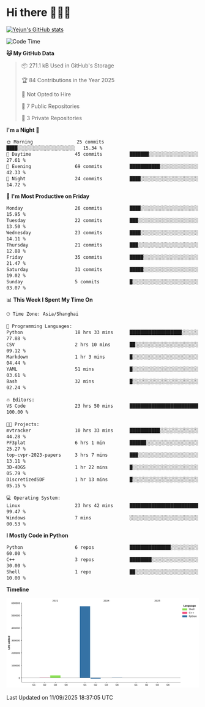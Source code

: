 # Hi there 👋👋👋


<!-- <img height="195px" src="https://github-readme-stats.vercel.app/api?username=yejun688&count_private=true&show_icons=true&hide_rank=true&title_color=0969da&bg_color=ffffff00&text_color=57606a&disable_animations=true"><img height="195px" src="https://github-readme-stats.vercel.app/api/top-langs?username=yejun688&layout=compact&title_color=0969da&bg_color=ffffff00&text_color=57606a"> -->

[![Yejun's GitHub stats](https://github-readme-stats.vercel.app/api?username=yejun688)](https://github.com/yejun688/github-readme-stats)

<!---
yejun688/yejun688 is a ✨ special ✨ repository because its `README.md` (this file) appears on your GitHub profile.
You can click the Preview link to take a look at your changes.
--->

<!--START_SECTION:waka-->
![Code Time](http://img.shields.io/badge/Code%20Time-1%2C625%20hrs%2056%20mins-blue)

**🐱 My GitHub Data** 

> 📦 271.1 kB Used in GitHub's Storage 
 > 
> 🏆 84 Contributions in the Year 2025
 > 
> 🚫 Not Opted to Hire
 > 
> 📜 7 Public Repositories 
 > 
> 🔑 3 Private Repositories 
 > 
**I'm a Night 🦉** 

```text
🌞 Morning                25 commits          ████░░░░░░░░░░░░░░░░░░░░░   15.34 % 
🌆 Daytime                45 commits          ███████░░░░░░░░░░░░░░░░░░   27.61 % 
🌃 Evening                69 commits          ███████████░░░░░░░░░░░░░░   42.33 % 
🌙 Night                  24 commits          ████░░░░░░░░░░░░░░░░░░░░░   14.72 % 
```
📅 **I'm Most Productive on Friday** 

```text
Monday                   26 commits          ████░░░░░░░░░░░░░░░░░░░░░   15.95 % 
Tuesday                  22 commits          ███░░░░░░░░░░░░░░░░░░░░░░   13.50 % 
Wednesday                23 commits          ████░░░░░░░░░░░░░░░░░░░░░   14.11 % 
Thursday                 21 commits          ███░░░░░░░░░░░░░░░░░░░░░░   12.88 % 
Friday                   35 commits          █████░░░░░░░░░░░░░░░░░░░░   21.47 % 
Saturday                 31 commits          █████░░░░░░░░░░░░░░░░░░░░   19.02 % 
Sunday                   5 commits           █░░░░░░░░░░░░░░░░░░░░░░░░   03.07 % 
```


📊 **This Week I Spent My Time On** 

```text
🕑︎ Time Zone: Asia/Shanghai

💬 Programming Languages: 
Python                   18 hrs 33 mins      ███████████████████░░░░░░   77.88 % 
CSV                      2 hrs 10 mins       ██░░░░░░░░░░░░░░░░░░░░░░░   09.12 % 
Markdown                 1 hr 3 mins         █░░░░░░░░░░░░░░░░░░░░░░░░   04.44 % 
YAML                     51 mins             █░░░░░░░░░░░░░░░░░░░░░░░░   03.61 % 
Bash                     32 mins             █░░░░░░░░░░░░░░░░░░░░░░░░   02.24 % 

🔥 Editors: 
VS Code                  23 hrs 50 mins      █████████████████████████   100.00 % 

🐱‍💻 Projects: 
mvtracker                10 hrs 33 mins      ███████████░░░░░░░░░░░░░░   44.28 % 
PF3plat                  6 hrs 1 min         ██████░░░░░░░░░░░░░░░░░░░   25.27 % 
top-cvpr-2023-papers     3 hrs 7 mins        ███░░░░░░░░░░░░░░░░░░░░░░   13.11 % 
3D-4DGS                  1 hr 22 mins        █░░░░░░░░░░░░░░░░░░░░░░░░   05.79 % 
DiscretizedSDF           1 hr 13 mins        █░░░░░░░░░░░░░░░░░░░░░░░░   05.15 % 

💻 Operating System: 
Linux                    23 hrs 42 mins      █████████████████████████   99.47 % 
Windows                  7 mins              ░░░░░░░░░░░░░░░░░░░░░░░░░   00.53 % 
```

**I Mostly Code in Python** 

```text
Python                   6 repos             ███████████████░░░░░░░░░░   60.00 % 
C++                      3 repos             ████████░░░░░░░░░░░░░░░░░   30.00 % 
Shell                    1 repo              ██░░░░░░░░░░░░░░░░░░░░░░░   10.00 % 
```



**Timeline**

![Lines of Code chart](https://raw.githubusercontent.com/yejun688/yejun688/main/assets/bar_graph.png)


 Last Updated on 11/09/2025 18:37:05 UTC
<!--END_SECTION:waka-->
